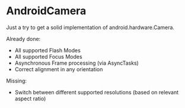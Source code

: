 # AndroidCamera

Just a try to get a solid implementation of android.hardware.Camera.

Already done:
- All supported Flash Modes
- All supported Focus Modes
- Asynchronous Frame processing (via AsyncTasks)
- Correct alignment in any orientation

Missing:
- Switch between different supported resolutions (based on relevant aspect ratio)

